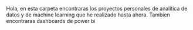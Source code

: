 Hola, en esta carpeta encontraras los proyectos personales de analitica de datos y de machine learning que he realizado hasta ahora. Tambien encontraras dashboards de power bi
